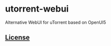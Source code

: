 # utorrent-webui
Alternative WebUI for uTorrent based on OpenUI5

## [License](https://github.com/ghostxwheel/utorrent-webui/blob/master/License.txt)

